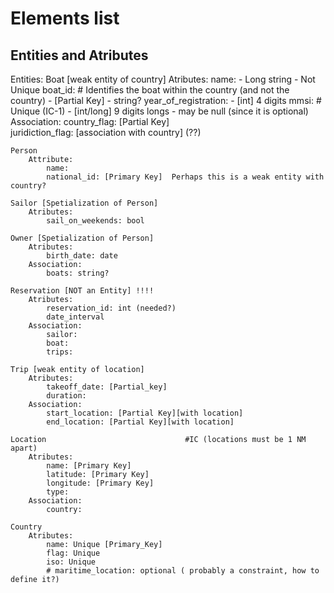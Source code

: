 # Elements list
## Entities and Atributes
Entities: 
    Boat [weak entity of country]
        Atributes:
            name: 
                - Long string
                - Not Unique
            boat_id:                # Identifies the boat within the country (and not the country)
                - [Partial Key]
                - string?
            year_of_registration: 
                - [int] 4 digits
            mmsi:                   # Unique (IC-1)
                -  [int/long] 9 digits longs
                - may be null (since it is optional)
        Association: 
        country_flag: [Partial Key]   
        juridiction_flag: [association with country] (??)

    Person
        Attribute:
            name:
            national_id: [Primary Key]  Perhaps this is a weak entity with country?
        
    Sailor [Spetialization of Person]
        Atributes:
            sail_on_weekends: bool
        
    Owner [Spetialization of Person]
        Atributes:
            birth_date: date
        Association:
            boats: string?
            
    Reservation [NOT an Entity] !!!!
        Atributes:
            reservation_id: int (needed?)
            date_interval
        Association:
            sailor: 
            boat: 
            trips:
        
    Trip [weak entity of location]     
        Atributes:                      
            takeoff_date: [Partial_key]
            duration:
        Association:
            start_location: [Partial Key][with location]
            end_location: [Partial Key][with location]
            
    Location                               #IC (locations must be 1 NM apart) 
        Atributes:
            name: [Primary Key]
            latitude: [Primary Key]
            longitude: [Primary Key]
            type:
        Association: 
            country: 
    
    Country
        Atributes: 
            name: Unique [Primary_Key]
            flag: Unique 
            iso: Unique 
            # maritime_location: optional ( probably a constraint, how to define it?)
            